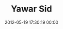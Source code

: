 ---
title: "Yawar Sid"
date: 2012-05-19 17:30:19 00:00
permalink: /ywar
twitter: ""
likes: [427,426,425,137,48,134,531,538,542,516,73,431,574,593,483,611,546,711,808,818,834,842,72,835,873,866,612,917,911,922,772,59,960,788,723,992,998,353,305,1109,1222,1238,1226,1273,1276,1321,1341,1329,1355,850,1401,1271,1363,1380,1411,1530,1514,1566,1585,1761,948,1838,2058,2153]
id: 455
gravatar: "http://www.gravatar.com/avatar/fbf1489b89ac4e1dc7b7d0d81478bf5b"
---